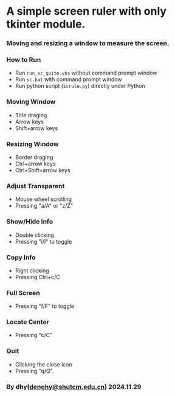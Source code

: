 
# A simple screen ruler with only tkinter module.

### Moving and resizing a window to measure the screen.

### How to Run
- Run `run_sc_quite.vbs` without command prompt window
- Run `sc.bat` with command prompt window
- Run python script (`scrule.py`) directly under Python

### Moving Window
- Title draging
- Arrow keys
- Shift+arrow keys

### Resizing Window
- Border draging
- Ctrl+arrow keys
- Ctrl+Shift+arrow keys

### Adjust Transparent
- Mouse wheel scrolling
- Pressing "a/A" or "z/Z"

### Show/Hide Info
- Double clicking
- Pressing "i/I" to toggle

### Copy Info
- Right clicking
- Pressing Ctrl+c/C

### Full Screen
- Pressing "f/F" to toggle

### Locate Center
- Pressing "c/C"

### Quit
- Clicking the close icon
- Pressing "q/Q".

### By dhy(denghy@shutcm.edu.cn) 2024.11.29